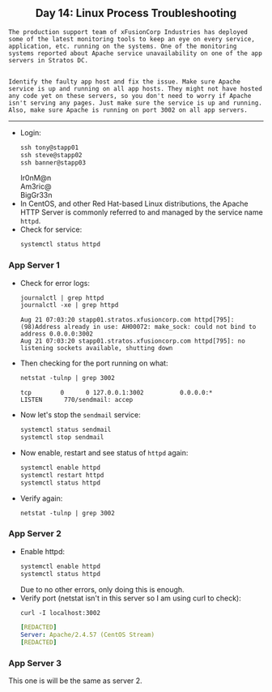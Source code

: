 ## <center> Day 14: Linux Process Troubleshooting

```
The production support team of xFusionCorp Industries has deployed some of the latest monitoring tools to keep an eye on every service, application, etc. running on the systems. One of the monitoring systems reported about Apache service unavailability on one of the app servers in Stratos DC.


Identify the faulty app host and fix the issue. Make sure Apache service is up and running on all app hosts. They might not have hosted any code yet on these servers, so you don't need to worry if Apache isn't serving any pages. Just make sure the service is up and running. Also, make sure Apache is running on port 3002 on all app servers.
```

---

- Login:
    ```apache
    ssh tony@stapp01
    ssh steve@stapp02
    ssh banner@stapp03
    ```
    Ir0nM@n  
    Am3ric@  
    BigGr33n
- In CentOS, and other Red Hat-based Linux distributions, the Apache HTTP Server is commonly referred to and managed by the service name `httpd`.
- Check for service:
    ```apache
    systemctl status httpd
    ```

### App Server 1

- Check for error logs:
    ```apache
    journalctl | grep httpd
    journalctl -xe | grep httpd
    ```
    ```
    Aug 21 07:03:20 stapp01.stratos.xfusioncorp.com httpd[795]: (98)Address already in use: AH00072: make_sock: could not bind to address 0.0.0.0:3002
    Aug 21 07:03:20 stapp01.stratos.xfusioncorp.com httpd[795]: no listening sockets available, shutting down
    ```
- Then checking for the port running on what:
    ```apache
    netstat -tulnp | grep 3002
    ```
    ```
    tcp        0      0 127.0.0.1:3002          0.0.0.0:*               LISTEN      770/sendmail: accep
    ```
- Now let's stop the `sendmail` service:
    ```apache
    systemctl status sendmail
    systemctl stop sendmail
    ```
- Now enable, restart and see status of `httpd` again:
    ```apache
    systemctl enable httpd
    systemctl restart httpd
    systemctl status httpd
    ```
- Verify again:
    ```apache
    netstat -tulnp | grep 3002
    ```

### App Server 2

- Enable httpd:
    ```apache
    systemctl enable httpd
    systemctl status httpd
    ```
    Due to no other errors, only doing this is enough.
- Verify port (netstat isn't in this server so I am using curl to check):
    ```apache
    curl -I localhost:3002
    ```
    ```yml
    [REDACTED]
    Server: Apache/2.4.57 (CentOS Stream)
    [REDACTED]
    ```

### App Server 3

This one is will be the same as server 2.
